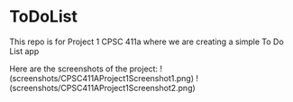 # ToDoList
This repo is for Project 1 CPSC 411a where we are creating a simple To Do List app

Here are the screenshots of the project:
!(screenshots/CPSC411AProject1Screenshot1.png)
!(screenshots/CPSC411AProject1Screenshot2.png)
